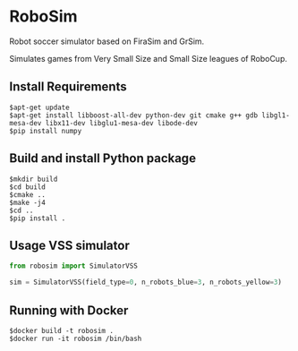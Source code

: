# RoboSim

Robot soccer simulator based on FiraSim and GrSim.

Simulates games from Very Small Size and Small Size leagues of RoboCup.

## Install Requirements
```shell
$apt-get update
$apt-get install libboost-all-dev python-dev git cmake g++ gdb libgl1-mesa-dev libx11-dev libglu1-mesa-dev libode-dev
$pip install numpy
```

## Build and install Python package
```shell
$mkdir build
$cd build
$cmake ..
$make -j4
$cd ..
$pip install .
```

## Usage VSS simulator
```python
from robosim import SimulatorVSS

sim = SimulatorVSS(field_type=0, n_robots_blue=3, n_robots_yellow=3)
```

## Running with Docker
```shell
$docker build -t robosim .
$docker run -it robosim /bin/bash
```